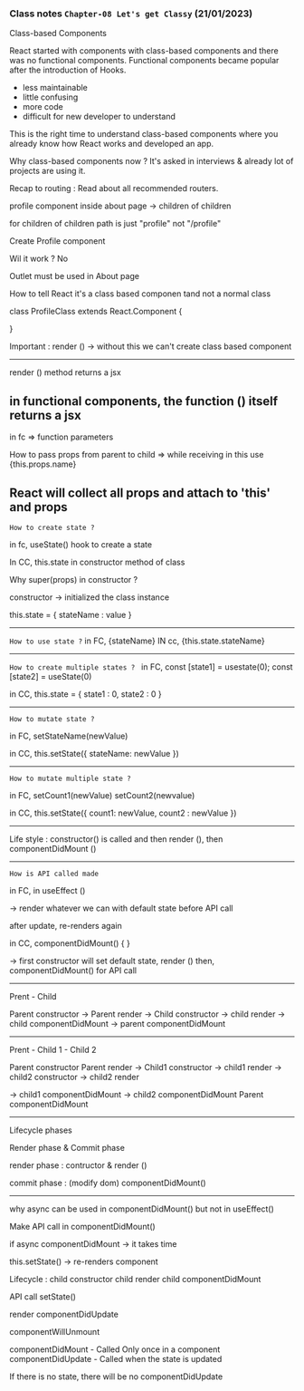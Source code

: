 ### Class notes `Chapter-08 Let's get Classy` (21/01/2023)

Class-based Components 

React started with components with class-based components and there was no functional components. Functional components became popular after the introduction of Hooks. 

- less maintainable 
- little confusing
- more code 
- difficult for new developer to understand 

This is the right time to understand class-based components where you already know how React works and developed an app.

Why class-based components now ? It's asked in interviews & already lot of projects are using it. 

Recap to routing : Read about all recommended routers. 

profile component inside about page -> children of children 

for children of children path is just "profile" not "/profile" 

Create Profile component 

Wil it work ? No 

Outlet must be used in About page 

How to tell React it's a class based componen tand not a normal class

class ProfileClass extends React.Component {

}

Important : render () -> without this we can't create class based component 

---
render () method returns a jsx 

in functional components, the function () itself returns a jsx 
----
in fc => function parameters 

How to pass props from parent to child => while receiving in this use {this.props.name}

React will collect all props and attach to 'this' and props 
-----

`How to create state ?` 

in fc, useState() hook to create a state 

In CC, this.state in constructor method of class 


Why super(props) in constructor ? 

constructor -> initialized the class instance  

this.state = {
  stateName : value
}

-----

`How to use state ?`
in FC, {stateName}
IN cc, {this.state.stateName}

----

`How to create multiple states ? `
in FC, const [state1] = usestate(0);
const [state2] = useState(0)


in CC, 
this.state = {
  state1 : 0,
  state2 : 0
}

-----

`How to mutate state ?`

in FC, setStateName(newValue)

in CC, this.setState({
  stateName: newValue
})

----

`How to mutate multiple state ?`

in FC, setCount1(newValue)
 setCount2(newvalue)

in CC, this.setState({
  count1: newValue,
  count2 : newValue
})

------

Life style : constructor() is called and then render (), then componentDidMount () 


---- 
`How is API called made` 

in FC, in useEffect () 

-> render whatever we can with default state before API call 

after update, re-renders again 

in CC, componentDidMount() { }

-> first constructor will set default state, render () then, componentDidMount() for API call 


----
Prent - Child

Parent constructor -> Parent render -> Child constructor -> child render ->  child componentDidMount -> parent componentDidMount 


----

Prent - Child 1 - Child 2 

Parent constructor 
Parent render 
  -> Child1 constructor
  -> child1 render 
  -> child2 constructor
  -> child2 render 
  
  -> child1 componentDidMount 
  -> child2 componentDidMount
Parent componentDidMount 

----- 
Lifecycle phases 

Render phase & Commit phase 

render phase : contructor & render () 


commit phase : (modify dom) componentDidMount() 


-----

why async can be used in componentDidMount() but not in useEffect() 

Make API call in componentDidMount() 

if async componentDidMount -> it takes time 

this.setState()  -> re-renders component 

Lifecycle :
child constructor 
child render 
child componentDidMount 
  
API call 
setState() 

render 
componentDidUpdate
 
componentWillUnmount



componentDidMount - Called Only once in a component
componentDidUpdate - Called when the state is updated 

If there is no state, there will be no componentDidUpdate 
